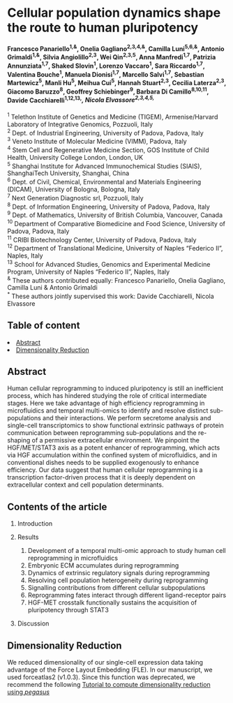 # Cellular population dynamics shape the route to human pluripotency
#### Francesco Panariello<sup>1,&</sup>, Onelia Gagliano<sup>2,3,4,&</sup>, Camilla Luni<sup>5,6,&</sup>, Antonio Grimaldi<sup>1,&</sup>, Silvia Angiolillo<sup>2,3</sup>, Wei Qin<sup>2,3,5</sup>, Anna Manfredi<sup>1,7</sup>, Patrizia Annunziata<sup>1,7</sup>, Shaked Slovin<sup>1</sup>, Lorenzo Vaccaro<sup>1</sup>, Sara Riccardo<sup>1,7</sup>, Valentina Bouche<sup>1</sup>, Manuela Dionisi<sup>1,7</sup>, Marcello Salvi<sup>1,7</sup>, Sebastian Martewicz<sup>5</sup>, Manli Hu<sup>5</sup>, Meihua Cui<sup>5</sup>, Hannah Stuart<sup>2,3</sup>, Cecilia Laterza<sup>2,3</sup>, Giacomo Baruzzo<sup>8</sup>, Geoffrey Schiebinger<sup>9</sup>, Barbara Di Camillo<sup>8,10,11</sup>, Davide Cacchiarelli<sup>1,12,13,*</sup>, Nicola Elvassore<sup>2,3,4,5,*</sup>

<sup>1</sup> Telethon Institute of Genetics and Medicine (TIGEM), Armenise/Harvard Laboratory of Integrative Genomics, Pozzuoli, Italy </br>
<sup>2</sup> Dept. of Industrial Engineering, University of Padova, Padova, Italy </br>
<sup>3</sup> Veneto Institute of Molecular Medicine (VIMM), Padova, Italy </br>
<sup>4</sup> Stem Cell and Regenerative Medicine Section, GOS Institute of Child Health, University College London, London, UK </br>
<sup>5</sup> Shanghai Institute for Advanced Immunochemical Studies (SIAIS), ShanghaiTech University, Shanghai, China </br>
<sup>6</sup> Dept. of Civil, Chemical, Environmental and Materials Engineering (DICAM), University of Bologna, Bologna, Italy </br>
<sup>7</sup> Next Generation Diagnostic srl, Pozzuoli, Italy </br>
<sup>8</sup> Dept. of Information Engineering, University of Padova, Padova, Italy </br>
<sup>9</sup> Dept. of Mathematics, University of British Columbia, Vancouver, Canada </br>
<sup>10</sup> Department of Comparative Biomedicine and Food Science, University of Padova, Padova, Italy </br>
<sup>11</sup> CRIBI Biotechnology Center, University of Padova, Padova, Italy </br>
<sup>12</sup> Department of Translational Medicine, University of Naples “Federico II”, Naples, Italy </br>
<sup>13</sup> School for Advanced Studies, Genomics and Experimental Medicine Program, University of Naples “Federico II”, Naples, Italy </br>
<sup>&</sup> These authors contributed equally: Francesco Panariello, Onelia Gagliano, Camilla Luni & Antonio Grimaldi </br>
<sup>*</sup> These authors jointly supervised this work: Davide Cacchiarelli, Nicola Elvassore </br>

## Table of content
<li><a href="## Abstract">Abstract</a></li>
<li><a href="## Dimensionality Reduction">Dimensionality Reduction</a></li>


## Abstract
Human cellular reprogramming to induced pluripotency is still an inefficient process, which has hindered studying the role of critical intermediate stages. Here we take advantage of high efficiency reprogramming in microfluidics and temporal multi-omics to identify and resolve distinct sub-populations and their interactions. We perform secretome analysis and single-cell transcriptomics to show functional extrinsic pathways of protein communication between reprogramming sub-populations and the re-shaping of a permissive extracellular environment. We pinpoint the HGF/MET/STAT3 axis as a potent enhancer of reprogramming, which acts via HGF accumulation within the confined system of microfluidics, and in conventional dishes needs to be supplied exogenously to enhance efficiency. Our data suggest that human cellular reprogramming is a transcription factor-driven process that it is deeply dependent on extracellular context and cell population determinants. 

## Contents of the article
1. Introduction

2. Results
    1. Development of a temporal multi-omic approach to study human cell reprogramming in microfluidics
    2. Embryonic ECM accumulates during reprogramming
    3. Dynamics of extrinsic regulatory signals during reprogramming
    4. Resolving cell population heterogeneity during reprogramming
    5. Signalling contributions from different cellular subpopulations
    6. Reprogramming fates interact through different ligand-receptor pairs
    7. HGF-MET crosstalk functionally sustains the acquisition of pluripotency through STAT3
    
3. Discussion

## Dimensionality Reduction
We reduced dimensionality of our single-cell expression data taking advantage of the Force Layout Embedding (FLE). In our manuscript, we used forceatlas2 (v1.0.3). Since this function was deprecated, we recommend the following <a href="https://nbviewer.jupyter.org/github/broadinstitute/wot/blob/master/notebooks/Notebook-1-FLE-cell_sets-gene_sets.ipynb">Tutorial to compute dimensionality reduction using <i>pegasus</i></a>
